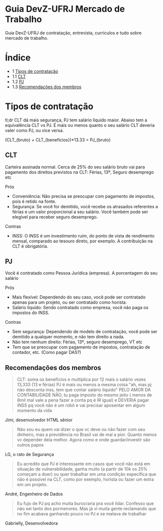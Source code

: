 # Guia DevZ-UFRJ Mercado de Trabalho

Guia DevZ-UFRJ de contratação, entrevista, currículos e tudo sobre mercado de trabalho.

# Índice

- 1 [Tipos de contratação](#tipos-de-contrata%C3%A7%C3%A3o)
- 1.1 [CLT](#clt)
- 1.2 [PJ](#pj)
- 1.3 [Recomendações dos membros](#recomenda%C3%A7%C3%B5es-dos-membros)


# Tipos de contratação

tl;dr CLT dá mais segurança, PJ tem salário líquido maior. Abaixo tem a equivalência CLT vs PJ. É mais ou menos quanto o seu salário CLT deveria valer como PJ, ou vice versa.

(CLT_{bruto} + CLT_{benefícios})*13.33 = PJ_{bruto}

## CLT

Carteira assinada normal. Cerca de 25% do  seu salário bruto vai para pagamento dos direitos previstos na CLT: Férias, 13º, Seguro desemprego etc

Prós

- Conveniência: Não precisa se preocupar com pagamento de impostos, pois é retido na fonte.
- Segurança: Se você for demitido, você recebe os atrasados referentes a férias e um valor proporcional a seu salário. Você também pode ser elegível para receber seguro desemprego.

Contras

- INSS: O INSS é um investimento ruim, do ponto de vista de rendimento mensal, comparado ao tesouro direto, por exemplo. A contribuição na CLT é obrigatória.

## PJ

Você é contratado como Pessoa Jurídica (empresa). A porcentagem do seu salário 

Prós

- Mais flexível: Dependendo do seu caso, você pode ser contratado apenas para um projeto, ou ser contratado como horista.
- Salário líquido: Sendo contratado como empresa, você não paga os impostos do INSS.

Contras

- Sem segurança: Dependendo de modelo de contratação, você pode ser demitido a qualquer momento, e não tem direito a nada.
- Não tem nenhum direito: Férias, 13º, seguro desemprego, VT etc
- Tem que se preocupar com pagamento de impostos, contratação de contador, etc. (Como pagar DAS?)

## Recomendações dos membros

> CLT: soma os benefícios e multiplica por 12 mais o salário vezes 13,333 (13 e férias) PJ é mais ou menos a mesma coisa 
"ah, mas pj não desconta inss, tem que contar salário líquido" PELO AMOR DA CONTABILIDADE NÃO, tu paga imposto do mesmo jeito ( menos de 8mil mal vale a pena fazer a conta pq é IR igual) e DEVERIA pagar INSS pq você não é um robô e vai precisar aposentar em algum momento da vida

Jimi, desenvolvedor HTML sênior

> Não sou eu quem vai dizer o que vc deve ou não fazer com seu dinheiro, mas a previdência no Brasil vai de mal a pior. Quanto menos vc depender dela melhor. Agora como e onde guardar/investir são outros papos

LG, o rato de Segurança

> Eu acredito que PJ é interessante em casos que você não está em situação de vulnerabilidade, ganha muito (a partir de 10k os 25% começam a doer) ou quer trabalhar em uma condição específica que não é possível na CLT, como por exemplo, horista ou fazer um extra em um projeto.

André, Engenheiro de Dados

> Eu fujo de PJ pq acho muita burocraria pra você lidar. Confesso que não sei tanto dos pormenores. Mas já vi muita gente reclamando que no fim acabava ganhando pouco no PJ e se matava de trabalhar

Gabrielly, Desenvolvedora
